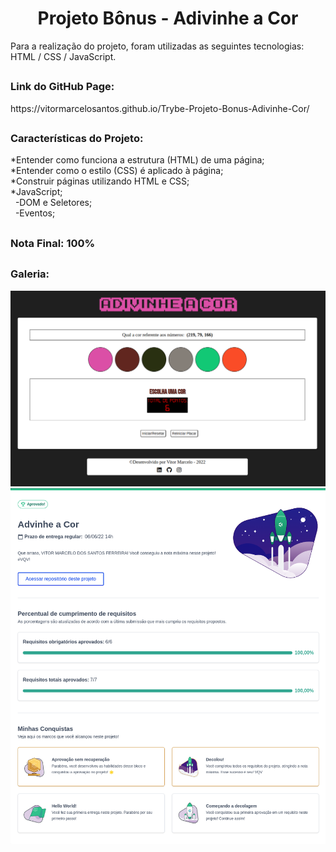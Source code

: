 # 
<h1 align="center">Projeto Bônus - Adivinhe a Cor</h1>

<div>
  Para a realização do projeto, foram utilizadas as seguintes tecnologias: HTML / CSS / JavaScript.
</div>

##

<div>
  <h3>Link do GitHub Page:</h3> https://vitormarcelosantos.github.io/Trybe-Projeto-Bonus-Adivinhe-Cor/
</div>

##

<div>
  <h3>Características do Projeto:</h3>
  *Entender como funciona a estrutura (HTML) de uma página;<br/>
  *Entender como o estilo (CSS) é aplicado à página;<br/>
  *Construir páginas utilizando HTML e CSS;<br/>
  *JavaScript;<br/>
  &nbsp&nbsp-DOM e Seletores;<br/>
  &nbsp&nbsp-Eventos;<br/>
</div>

##

<div>
  <h3>Nota Final: 100% </h3>
</div>

##
<h3>Galeria:</h3>
<img src="https://github.com/VitorMarceloSantos/Trybe-Projeto-Bonus-Adivinhe-Cor/blob/main/projetoAdivinhe.png" title="Projeto Adivinhe a Cor" alt="J"/></br>
<img src="https://github.com/VitorMarceloSantos/Trybe-Projeto-Bonus-Adivinhe-Cor/blob/main/notaAdivinhe.png" title="Projeto Adivinhe a Cor" alt="J"/></br>

##
